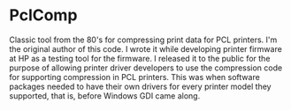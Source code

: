 # PclComp

Classic tool from the 80&#39;s for compressing print data for PCL printers.  I&#39;m the original author of this code.  I wrote it while developing printer firmware at HP as a testing tool for the firmware.
I released it to the public for the purpose of allowing printer driver developers to use the compression code for supporting compression in PCL printers.  This was when software packages needed to have their own drivers for every printer model they supported, that is, before Windows GDI came along.